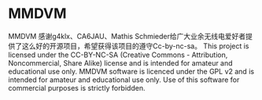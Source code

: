 # MMDVM
MMDVM
感谢g4klx、CA6JAU、Mathis Schmieder给广大业余无线电爱好者提供了这么好的开源项目，希望获得该项目的遵守Cc-by-nc-sa。
This project is licensed under the CC-BY-NC-SA (Creative Commons - Attribution, Noncommercial, Share Alike) license and is intended for amateur and educational use only.
MMDVM software is licenced under the GPL v2 and is intended for amateur and educational use only. Use of this software for commercial purposes is strictly forbidden.
